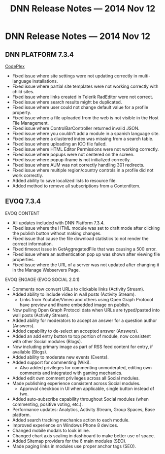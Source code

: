 ﻿---
uid: relnotes-2014-nov-12
locale: en
title: DNN Release Notes — 2014 Nov 12
dnnversion: 09.02.00
---

# DNN Release Notes — 2014 Nov 12

## DNN PLATFORM 7.3.4

[CodePlex](https://dotnetnuke.codeplex.com/releases/view/137325)

*   Fixed issue where site settings were not updating correctly in multi-language installations.
*   Fixed issue where partial site templates were not working correctly with child sites.
*   Fixed issue where links created in Telerik RadEditor were not correct.
*   Fixed issue where search results might be duplicated.
*   Fixed issue where user could not change default value for a profile property.
*   Fixed issue where a file uploaded from the web is not visible in the Host File Management.
*   Fixed issue where ControlBarController returned invalid JSON.
*   Fixed issue where you couldn't add a module in a spanish language site.
*   Fixed issue where a clustered index was missing from a search table.
*   Fixed issue where uploading an ICO file failed.
*   Fixed issue where HTML Editor Permissions were not working correctly.
*   Fixed issue where popups were not centered on the screen.
*   Fixed issue where popup iframe is not initialized correctly.
*   Fixed issue where AUM was not correctly handling 301 redirects.
*   Fixed issue where multiple region/country controls in a profile did not work correctly.
*   Added ability to save localized lists to resource file.
*   Added method to remove all subscriptions from a ContentItem.

## EVOQ 7.3.4

EVOQ CONTENT

*   All updates included with DNN Platform 7.3.4.
*   Fixed issue where the HTML module was set to draft mode after clicking the publish button without making changes.
*   Fixed issue that cause the file download statistics to not render the correct information.
*   Fixed timeout issue in GetAggregatedFile that was causing a 500 error.
*   Fixed issue where an authentication pop up was shown after viewing file properties.
*   Fixed issue where the URL of a server was not updated after changing it in the Manage Webservers Page.

EVOQ ENGAGE (EVOQ SOCIAL 2.0.1)

*   Comments now convert URLs to clickable links (Activity Stream).
*   Added ability to include video in wall posts (Activity Stream).
    *   Links from Youtube/Vimeo and others using Open Graph Protocol have preview and iframe embedded image on publish.
*   Now pulling Open Graph Protocol data when URLs are typed/pasted into wall posts (Activity Stream).
*   Added ability for moderators to accept an answer for a question author (Answers).
*   Added capability to de-select an accepted answer (Answers).
*   Added an add entry button to top portion of module, now consistent with other Social modules (Blogs).
*   Now including primary image as part of RSS feed content for entry, if available (Blogs).
*   Added ability to moderate new events (Events).
*   Added support for commenting (Wiki).
    *   Also added privileges for commenting unmoderated, editing own comments and integrated with gaming mechanics.
*   Added edit own comment privileges across all Social modules.
*   Made publishing experience consistent across Social modules.
    *   Approval checkbox in UI when applicable, single button instead of two.
*   Added auto-subscribe capability throughout Social modules (when commenting, positive voting, etc.).
*   Performance updates: Analytics, Activity Stream, Group Spaces, Base platform.
*   Added search tracking mechanics action to each module.
*   Improved experience on Windows Phone 8 devices.
*   Changed mobile modals to look inline.
*   Changed chart axis scaling in dashboard to make better use of space.
*   Added Sitemap providers for the 6 main modules (SEO).
*   Made paging links in modules use proper anchor tags (SEO).
